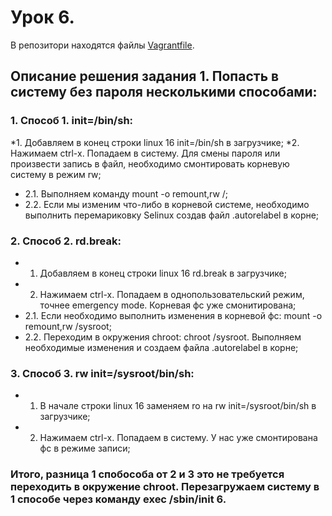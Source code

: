 # Урок 6.
В репозитори находятся файлы [Vagrantfile](Vagrantfile).
## Описание решения задания 1. Попасть в систему без пароля несколькими способами:
### 1. Способ 1. init=/bin/sh:
*1. Добавляем в конец строки linux 16 init=/bin/sh в загрузчике;
*2. Нажимаем ctrl-x. Попадаем в систему. Для смены пароля или произвести запись в файл, необходимо смонтировать корневую систему в режим rw;
* 2.1. Выполняем команду mount -o remount,rw /;
* 2.2. Если мы изменим что-либо в корневой системе, необходимо выполнить перемариковку Selinux создав файл .autorelabel в корне;
### 2. Способ 2. rd.break:
* 1. Добавляем в конец строки linux 16 rd.break в загрузчике;
* 2. Нажимаем ctrl-x. Попадаем в однопользовательский режим, точнее emergency mode. Корневая фс уже смонитирована;
* 2.1. Если необходимо выполнить изменения в корневой фс: mount -o remount,rw /sysroot;
* 2.2. Переходим в окружения chroot: chroot /sysroot. Выполняем необходимые изменения и создаем файла .autorelabel в корне;
### 3. Способ 3. rw init=/sysroot/bin/sh:
* 1. В начале строки linux 16 заменяем ro на rw init=/sysroot/bin/sh в загрузчике;
* 2. Нажимаем ctrl-x. Попадаем в систему. У нас уже смонтирована фс в режиме записи;

### Итого, разница 1 спобособа от 2 и 3 это не требуется переходить в окружение chroot. Перезагружаем систему в 1 способе через команду exec /sbin/init 6. 

